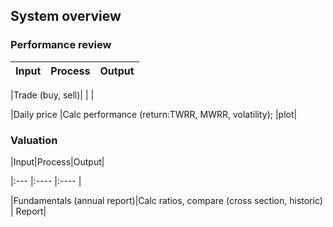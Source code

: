 ## System overview ##
### Performance review
|Input|Process|Output|
| :---       |     :------ |   :------- |

|Trade (buy, sell)|   |  |

|Daily price |Calc performance (return:TWRR, MWRR, volatility);  |plot|

### Valuation
|Input|Process|Output|

|:---     |:----       |:----      |

|Fundamentals (annual report)|Calc ratios, compare (cross section, historic) | Report|